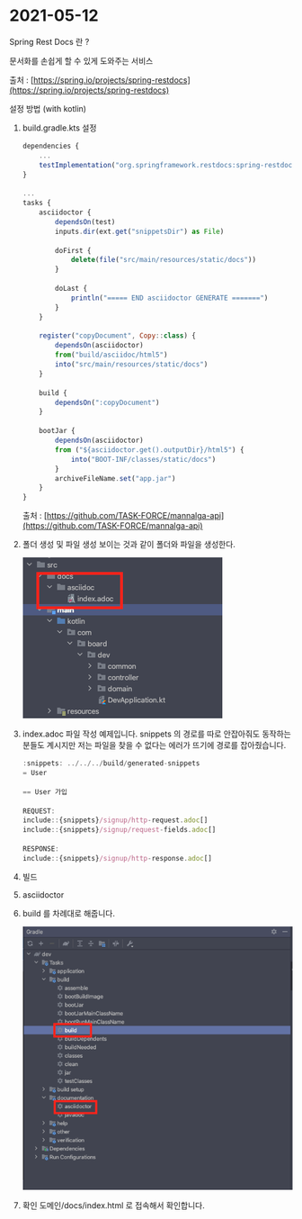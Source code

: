 # 2021-05-12

Spring Rest Docs 란 ?

문서화를 손쉽게 할 수 있게 도와주는 서비스

출처 :  [https://spring.io/projects/spring-restdocs](https://spring.io/projects/spring-restdocs)

설정 방법 (with kotlin)

1. build.gradle.kts 설정

    ```jsx
    dependencies {
        ...
        testImplementation("org.springframework.restdocs:spring-restdocs-mockmvc")
    }

    ...
    tasks {
        asciidoctor {
            dependsOn(test)
            inputs.dir(ext.get("snippetsDir") as File)

            doFirst {
                delete(file("src/main/resources/static/docs"))
            }

            doLast {
                println("===== END asciidoctor GENERATE =======")
            }
        }

        register("copyDocument", Copy::class) {
            dependsOn(asciidoctor)
            from("build/asciidoc/html5")
            into("src/main/resources/static/docs")
        }

        build {
            dependsOn(":copyDocument")
        }

        bootJar {
            dependsOn(asciidoctor)
            from ("${asciidoctor.get().outputDir}/html5") {
                into("BOOT-INF/classes/static/docs")
            }
            archiveFileName.set("app.jar")
        }
    }
    ```

    출처 : [https://github.com/TASK-FORCE/mannalga-api](https://github.com/TASK-FORCE/mannalga-api)

2. 폴더 생성 및 파일 생성
보이는 것과 같이 폴더와 파일을 생성한다.

    ![2021-05-12%2099104da8990440c684e8e369a5c545d1/_2021-05-12__6.57.04.png](2021-05-12%2099104da8990440c684e8e369a5c545d1/_2021-05-12__6.57.04.png)

3. index.adoc 파일 작성
예제입니다.
snippets 의 경로를 따로 안잡아줘도 동작하는 분들도 계시지만 
저는 파일을 찾을 수 없다는 에러가 뜨기에 경로를 잡아줬습니다.

    ```jsx
    :snippets: ../../../build/generated-snippets
    = User

    == User 가입

    REQUEST:
    include::{snippets}/signup/http-request.adoc[]
    include::{snippets}/signup/request-fields.adoc[]

    RESPONSE:
    include::{snippets}/signup/http-response.adoc[]
    ```

4. 빌드
1. asciidoctor
2. build
를 차례대로 해줍니다.

    ![2021-05-12%2099104da8990440c684e8e369a5c545d1/_2021-05-12__7.04.22.png](2021-05-12%2099104da8990440c684e8e369a5c545d1/_2021-05-12__7.04.22.png)

5. 확인
도메인/docs/index.html 로 접속해서 확인합니다.